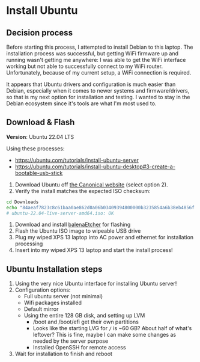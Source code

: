 # Install Ubuntu

## Decision process
Before starting this process, I attempted to install Debian to this laptop. The installation process was successful, but getting WiFi firmware up and running wasn't getting me anywhere: I was able to get the WiFi interface working but not able to successfully connect to my WiFi router. Unfortunately, because of my current setup, a WiFi connection is required.

It appears that Ubuntu drivers and configuration is much easier than Debian, especially when it comes to newer systems and firmware/drivers, so that is my next option for installation and testing. I wanted to stay in the Debian ecosystem since it's tools are what I'm most used to.

## Download & Flash

__Version__: Ubuntu 22.04 LTS

Using these processes:
* https://ubuntu.com/tutorials/install-ubuntu-server
* https://ubuntu.com/tutorials/install-ubuntu-desktop#3-create-a-bootable-usb-stick

1. Download Ubuntu off [the Canonical website](https://ubuntu.com/download/server) (select option 2).
1. Verify the install matches the expected ISO checksum:
```bash
cd Downloads
echo "84aeaf7823c8c61baa0ae862d0a06b03409394800000b3235854a6b38eb4856f *ubuntu-22.04-live-server-amd64.iso" | shasum -a 256 --check
# ubuntu-22.04-live-server-amd64.iso: OK
```
1. Download and install [balenaEtcher](https://www.balena.io/etcher/) for flashing
1. Flash the Ubuntu ISO image to wipeable USB drive
1. Plug my wiped XPS 13 laptop into AC power and ethernet for installation processing
1. Insert into my wiped XPS 13 laptop and start the install process!

## Ubuntu Installation steps

1. Using the very nice Ubuntu interface for installing Ubuntu server!
1. Configuration options:
    * Full ubuntu server (not minimal)
    * Wifi packages installed
    * Default mirror
    * Using the entire 128 GB disk, and setting up LVM
        * /boot and /boot/efi get their own partitions
        * Looks like the starting LVG for `/` is ~60 GB? About half of what's leftover? This is fine, maybe I can make some changes as needed by the server purpose
        * Installed OpenSSH for remote access
1. Wait for installation to finish and reboot